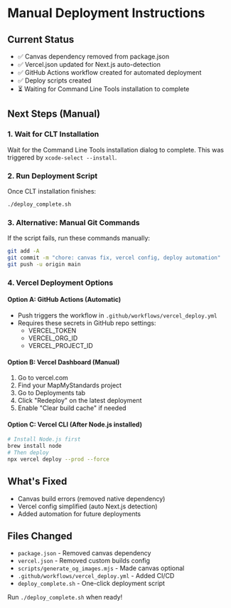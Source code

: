 # Manual Deployment Instructions

## Current Status
- ✅ Canvas dependency removed from package.json
- ✅ Vercel.json updated for Next.js auto-detection  
- ✅ GitHub Actions workflow created for automated deployment
- ✅ Deploy scripts created
- ⏳ Waiting for Command Line Tools installation to complete

## Next Steps (Manual)

### 1. Wait for CLT Installation
Wait for the Command Line Tools installation dialog to complete. This was triggered by `xcode-select --install`.

### 2. Run Deployment Script
Once CLT installation finishes:
```bash
./deploy_complete.sh
```

### 3. Alternative: Manual Git Commands
If the script fails, run these commands manually:
```bash
git add -A
git commit -m "chore: canvas fix, vercel config, deploy automation"
git push -u origin main
```

### 4. Vercel Deployment Options

#### Option A: GitHub Actions (Automatic)
- Push triggers the workflow in `.github/workflows/vercel_deploy.yml`
- Requires these secrets in GitHub repo settings:
  - VERCEL_TOKEN
  - VERCEL_ORG_ID  
  - VERCEL_PROJECT_ID

#### Option B: Vercel Dashboard (Manual)
1. Go to vercel.com
2. Find your MapMyStandards project
3. Go to Deployments tab
4. Click "Redeploy" on the latest deployment
5. Enable "Clear build cache" if needed

#### Option C: Vercel CLI (After Node.js installed)
```bash
# Install Node.js first
brew install node
# Then deploy
npx vercel deploy --prod --force
```

## What's Fixed
- Canvas build errors (removed native dependency)
- Vercel config simplified (auto Next.js detection)
- Added automation for future deployments

## Files Changed
- `package.json` - Removed canvas dependency
- `vercel.json` - Removed custom builds config
- `scripts/generate_og_images.mjs` - Made canvas optional
- `.github/workflows/vercel_deploy.yml` - Added CI/CD
- `deploy_complete.sh` - One-click deployment script

Run `./deploy_complete.sh` when ready!
